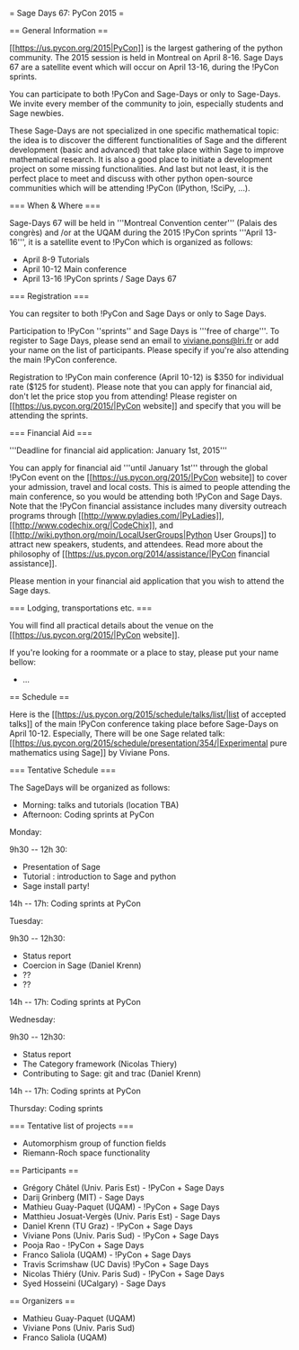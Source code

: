 = Sage Days 67: PyCon 2015 =

== General Information ==

[[https://us.pycon.org/2015|PyCon]] is the largest gathering of the python community. The 2015 session is held in Montreal on April 8-16. Sage Days 67 are a satellite event which will occur on April 13-16, during the !PyCon sprints.

You can participate to both !PyCon and Sage-Days or only to Sage-Days. We invite every member of the community to join, especially students and Sage newbies. 

These Sage-Days are not specialized in one specific mathematical topic: the idea is to discover the different functionalities of Sage and the different development (basic and advanced) that take place within Sage to improve mathematical research. It is also a good place to initiate a development project on some missing functionalities. And last but not least, it is the perfect place to meet and discuss with other python open-source communities which will be attending !PyCon (IPython, !SciPy, ...).

=== When & Where ===

Sage-Days 67 will be held in '''Montreal Convention center''' (Palais des congrès)  and /or at the UQAM during the 2015 !PyCon sprints '''April 13-16''', it is a satellite event to !PyCon which is organized as follows:

 * April 8-9 Tutorials
 * April 10-12 Main conference
 * April 13-16 !PyCon sprints / Sage Days 67

=== Registration ===

You can regsiter to both !PyCon and Sage Days or only to Sage Days.

Participation to !PyCon ''sprints'' and Sage Days is '''free of charge'''. To register to Sage Days, please send an email to viviane.pons@lri.fr or add your name on the list of participants. Please specify if you're also attending the main !PyCon conference. 

Registration to !PyCon main conference (April 10-12) is &#36;350 for individual rate (&#36;125 for student). Please note that you can apply for financial aid, don't let the price stop you from attending! Please register on [[https://us.pycon.org/2015/|PyCon website]] and specify that you will be attending the sprints. 

=== Financial Aid ===

'''Deadline for financial aid application: January 1st, 2015'''

You can apply for financial aid '''until January 1st''' through the global !PyCon event on the [[https://us.pycon.org/2015/|PyCon website]] to cover your admission, travel and local costs. This is aimed to people attending the main conference, so you would be attending both !PyCon and Sage Days. Note that the !PyCon financial assistance includes many diversity outreach programs through [[http://www.pyladies.com/|PyLadies]], [[http://www.codechix.org/|CodeChix]], and [[http://wiki.python.org/moin/LocalUserGroups|Python User Groups]] to attract new speakers, students, and attendees. Read more about the philosophy of [[https://us.pycon.org/2014/assistance/|PyCon financial assistance]].

Please mention in your financial aid application that you wish to attend the Sage days.

=== Lodging, transportations etc. ===

You will find all practical details about the venue on the [[https://us.pycon.org/2015/|PyCon website]]. 

If you're looking for a roommate or a place to stay, please put your name bellow:

 * ...

== Schedule ==

Here is  the [[https://us.pycon.org/2015/schedule/talks/list/|list of accepted talks]] of the main !PyCon conference taking place before Sage-Days on April 10-12. Especially, There will be one Sage related talk: [[https://us.pycon.org/2015/schedule/presentation/354/|Experimental pure mathematics using Sage]] by Viviane Pons. 

=== Tentative Schedule ===

The SageDays will be organized as follows: 
 
 * Morning: talks and tutorials (location TBA)
 * Afternoon: Coding sprints at PyCon


Monday:

9h30 -- 12h 30: 

 * Presentation of Sage
 * Tutorial : introduction to Sage and python
 * Sage install party!

14h -- 17h: Coding sprints at PyCon

Tuesday:

9h30 -- 12h30:

 * Status report
 * Coercion in Sage (Daniel Krenn)
 * ??
 * ??

14h -- 17h: Coding sprints at PyCon

Wednesday:

9h30 -- 12h30:

 * Status report
 * The Category framework (Nicolas Thiery) 
 * Contributing to Sage: git and trac (Daniel Krenn)

14h -- 17h: Coding sprints at PyCon

Thursday: Coding sprints

=== Tentative list of projects ===

 * Automorphism group of function fields
 * Riemann-Roch space functionality

== Participants ==

 * Grégory Châtel (Univ. Paris Est) - !PyCon + Sage Days
 * Darij Grinberg (MIT) - Sage Days
 * Mathieu Guay-Paquet (UQAM) - !PyCon + Sage Days
 * Matthieu Josuat-Vergès (Univ. Paris Est) - Sage Days
 * Daniel Krenn (TU Graz) - !PyCon + Sage Days
 * Viviane Pons (Univ. Paris Sud) - !PyCon + Sage Days 
 * Pooja Rao - !PyCon + Sage Days
 * Franco Saliola (UQAM) - !PyCon + Sage Days
 * Travis Scrimshaw (UC Davis) !PyCon + Sage Days
 * Nicolas Thiéry (Univ. Paris Sud) - !PyCon + Sage Days
 * Syed Hosseini (UCalgary) - Sage Days

== Organizers ==

 * Mathieu Guay-Paquet (UQAM)
 * Viviane Pons (Univ. Paris Sud) 
 * Franco Saliola (UQAM)
